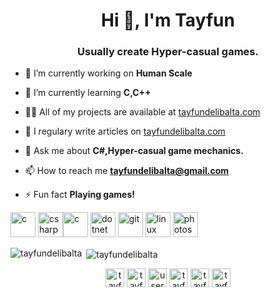 <h1 align="center">Hi 👋, I'm Tayfun</h1>
<h3 align="center">Usually create Hyper-casual games.</h3>

- 🔭 I’m currently working on **Human Scale**

- 🌱 I’m currently learning **C,C++**

- 👨‍💻 All of my projects are available at [tayfundelibalta.com](tayfundelibalta.com)

- 📝 I regulary write articles on [tayfundelibalta.com](tayfundelibalta.com)

- 💬 Ask me about **C#,Hyper-casual game mechanics.**

- 📫 How to reach me **tayfundelibalta@gmail.com**

- ⚡ Fun fact **Playing games!**

<p align="left"><img src="https://img.icons8.com/ios-filled/50/000000/unity.png" alt="c" width="40" height="40"/>  <img src="https://devicons.github.io/devicon/devicon.git/icons/csharp/csharp-original.svg" alt="csharp" width="40" height="40"/><img src="https://devicons.github.io/devicon/devicon.git/icons/c/c-original.svg" alt="c" width="40" height="40"/> <img src="https://devicons.github.io/devicon/devicon.git/icons/dot-net/dot-net-original-wordmark.svg" alt="dotnet" width="40" height="40"/> <img src="https://www.vectorlogo.zone/logos/git-scm/git-scm-icon.svg" alt="git" width="40" height="40"/> <img src="https://devicons.github.io/devicon/devicon.git/icons/linux/linux-original.svg" alt="linux" width="40" height="40"/> <img src="https://devicons.github.io/devicon/devicon.git/icons/photoshop/photoshop-plain.svg" alt="photoshop" width="40" height="40"/></p>

<p><img align="left" src="https://github-readme-stats.vercel.app/api/top-langs/?username=tayfundelibalta&layout=compact&hide=html" alt="tayfundelibalta" /></p>

<p>&nbsp;<img align="center" src="https://github-readme-stats.vercel.app/api?username=tayfundelibalta&show_icons=true" alt="tayfundelibalta" /></p>

<p align="center">
<a href="https://codepen.io/tayfun delibalta" target="blank"><img align="center" src="https://cdn.jsdelivr.net/npm/simple-icons@3.0.1/icons/codepen.svg" alt="tayfun delibalta" height="30" width="30" /></a>
<a href="https://linkedin.com/in/tayfundeli̇balta" target="blank"><img align="center" src="https://cdn.jsdelivr.net/npm/simple-icons@3.0.1/icons/linkedin.svg" alt="tayfundeli̇balta" height="30" width="30" /></a>
<a href="https://stackoverflow.com/users/tayfun-deli̇balta" target="blank"><img align="center" src="https://cdn.jsdelivr.net/npm/simple-icons@3.0.1/icons/stackoverflow.svg" alt="users/12369090/tayfun-delibalta" height="30" width="30" /></a>
<a href="https://fb.com/tayfundeli̇balta" target="blank"><img align="center" src="https://cdn.jsdelivr.net/npm/simple-icons@3.0.1/icons/facebook.svg" alt="tayfundeli̇balta" height="30" width="30" /></a>
<a href="https://www.youtube.com/c/tayfundelibalta" target="blank"><img align="center" src="https://cdn.jsdelivr.net/npm/simple-icons@3.0.1/icons/youtube.svg" alt="tayfundelibalta" height="30" width="30" /></a>
<a href="https://www.leetcode.com/tayfundelibalta" target="blank"><img align="center" src="https://cdn.jsdelivr.net/npm/simple-icons@3.0.1/icons/leetcode.svg" alt="tayfundelibalta" height="30" width="30" /></a>
</p>
